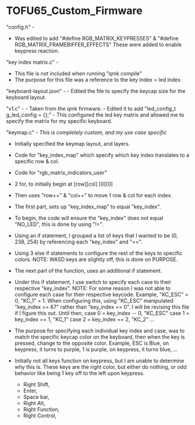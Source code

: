 # TOFU65_Custom_Firmware

"config.h" - 
  - Was edited to add "#define RGB_MATRIX_KEYPRESSES" &
                    "#define RGB_MATRIX_FRAMEBIFFER_EFFECTS"
    These were added to enable keypress reaction.

"key index matrix.c" -
  - This file is not included when running "qmk compile"
  - The purpose for this file was a reference to the 
    key index = led index.

  "keyboard-layout.json" -
    - Edited the file to specify the keycap size for 
      the keyboard layout. 

  "v1.c" -
    - Taken from the qmk firmware.
    - Edited it to add "led_config_t g_led_config = {};"
    - This configured the led key matrix and allowed me to 
      specify the matrix for my specific keyboard.

"keymap.c" - 
  *This is completely custom, and my use case specific*
  - Initially specified the keymap layout, and layers.
  - Code for "key_index_map" which specify which key index
    translates to a specific row & col.
  - Code for "rgb_matrix_indicators_user"
  - 2 for, to initially begin at [row][col] [0][0]
  - Then uses "row++" & "col++" to move 1 row & col for each index.
  - The first part, sets up "key_index_map" to equal "key_index".
  - To begin, the code will ensure the "key_index" does not equal "NO_LED",
    this is done by using "!=".
  - Using an if statement, I grouped a list of keys that I wanted to be (0, 238, 254)
    by referencing each "key_index" and "==".
  - Using 3 else if statements to configure the rest of the keys to specific colors.
    NOTE: WASD keys are slightly off, this is done on PURPOSE.
  - The next part of the function, uses an additional if statement.
  - Under this if statement, I use switch to specify each case to their respective
    "key_index".
    NOTE: For some reason I was not able to configure each case for their
    respective keycode. Example, "KC_ESC" = 0, "KC_1" = 1.
    When configuring this, using "KC_ESC" manipulated "key_index == 67"
    rather than "key_index == 0".
    I will be revising this file if I figure this out. Until then,
    case 0 = key_index -- 0, "KC_ESC"
    case 1 = key_index == 1, "KC_1"
    case 2 = key_index == 2, "KC_2"
    ...

  - The purpose for specifying each individual key index and case,
    was to match the specific keycap color on the keyboard, then
    when the key is pressed, change to the opposite color.
    Example, ESC is Blue, on keypress, it turns to purple,
    1 is purple, on keypress, it turns blue,
    ...

  - Initially not all keys function on keypress, but I am unable to determine
    why this is. These keys are the right color, but either do nothing, or
    odd behavior like being 1 key off to the left upon keypress. 
    * Right Shift,
    * Enter,
    * Space bar,
    * Right Alt,
    * Right Function,
    * Right Control,    

